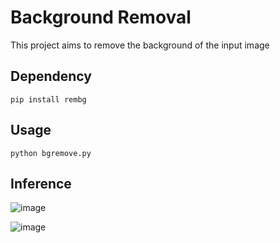 <h1> Background Removal </h1>

This project aims to remove the background of the input image
## Dependency

```
pip install rembg
```
## Usage

```
python bgremove.py
```
## Inference
![image](https://user-images.githubusercontent.com/97392797/230760105-7965bc3c-beea-41c8-8943-ea0dd3a1bf5f.png)

![image](https://user-images.githubusercontent.com/97392797/230760116-c8ea93d4-b3de-4349-b46e-f5ed341e81b4.png)
